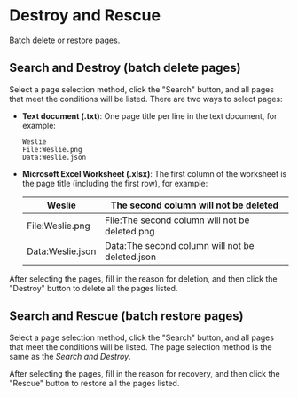 # Destroy and Rescue

Batch delete or restore pages.

## Search and Destroy (batch delete pages)

Select a page selection method, click the "Search" button, and all pages that meet the conditions will be listed. There are two ways to select pages:

- **Text document (.txt)**: One page title per line in the text document, for example:

  ```
  Weslie
  File:Weslie.png
  Data:Weslie.json
  ```

- **Microsoft Excel Worksheet (.xlsx)**: The first column of the worksheet is the page title (including the first row), for example:

  | Weslie           | The second column will not be deleted           |
  | ---------------- | ----------------------------------------------- |
  | File:Weslie.png  | File:The second column will not be deleted.png  |
  | Data:Weslie.json | Data:The second column will not be deleted.json |

After selecting the pages, fill in the reason for deletion, and then click the "Destroy" button to delete all the pages listed.

## Search and Rescue (batch restore pages)

Select a page selection method, click the "Search" button, and all pages that meet the conditions will be listed. The page selection method is the same as the _Search and Destroy_.

After selecting the pages, fill in the reason for recovery, and then click the "Rescue" button to restore all the pages listed.
